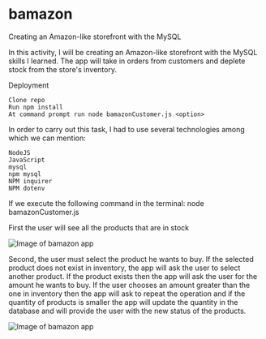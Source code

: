 # bamazon
Creating an Amazon-like storefront with the MySQL

In this activity, I will be creating an Amazon-like storefront with the MySQL skills I learned. The app will take in orders from customers and deplete stock from the store's inventory. 

Deployment

    Clone repo
    Run npm install
    At command prompt run node bamazonCustomer.js <option>

In order to carry out this task, I had to use several technologies among which we can mention:

    NodeJS
    JavaScript
    mysql
    npm mysql
    NPM inquirer
    NPM dotenv

If we execute the following command in the terminal:
node bamazonCustomer.js

First the user will see all the products that are in stock

![Image of bamazon app](https://github.com/sjosevich/liriBot/blob/master/images/Products_available.PNG)

Second, the user must select the product he wants to buy. If the selected product does not exist in inventory, the app will ask the user to select another product. If the product exists then the app will ask the user for the amount he wants to buy. If the user chooses an amount greater than the one in inventory then the app will ask to repeat the operation and if the quantity of products is smaller the app will update the quantity in the database and will provide the user with the new status of the products.

![Image of bamazon app](https://github.com/sjosevich/liriBot/blob/master/images/Units_left.PNG)
